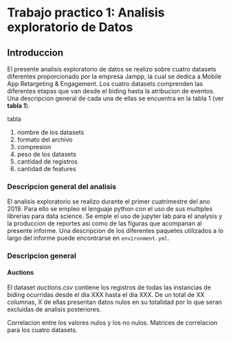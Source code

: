 # Trabajo practico 1: Analisis exploratorio de Datos

## Introduccion

El presente analisis exploratorio de datos se realizo sobre cuatro datasets diferentes proporcionado por la empresa Jampp, la cual se dedica a Mobile App Retargeting & Engagement. Los cuatro datasets comprenden las diferentes etapas que van desde el biding hasta la atribucion de eventos. Una descripcion general de cada una de ellas se encuentra en la tabla 1 (ver **tabla 1**).

tabla

1. nombre de los datasets
2. formato del archivo
3. compresion
3. peso de los datasets
4. cantidad de registros
5. cantidad de features

### Descripcion general del analisis

El analisis exploratorio se realizo durante el primer cuatrimestre del ano 2019. Para ello se empleo el lenguaje python con el uso de sus multiples librerias para data science. Se emple el uso de jupyter lab para el analysis y la produccion de reportes asi como de las figuras que acompanan al presente informe. Una descripcion de los diferentes paquetes utilizados a lo largo del informe puede encontrarse en `environment.yml`.

### Descripcion general

#### Auctions

El dataset *auctions.csv* contiene los registros de todas las instancias de biding ocurridas desde el dia XXX hasta el dia XXX. De un total de XX columnas, X de ellas presentan datos nulos en su totalidad por lo que seran excluidas de analisis posteriores. 

Correlacion entre los valores nulos y los no nulos. Matrices de correlacion para los cuatro datasets.


